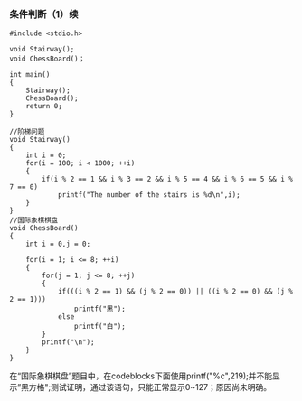 ### 条件判断（1）续 ###

    #include <stdio.h>
    
    void Stairway();
    void ChessBoard()；
    
    int main()
    {
    	Stairway();
    	ChessBoard();
    	return 0;
    }
    
    //阶梯问题
    void Stairway()
    {
    	int i = 0;
    	for(i = 100; i < 1000; ++i)
    	{
    		if(i % 2 == 1 && i % 3 == 2 && i % 5 == 4 && i % 6 == 5 && i % 7 == 0)
    			printf("The number of the stairs is %d\n",i);
    	}
    }
    //国际象棋棋盘
    void ChessBoard()
    {
    	int i = 0,j = 0;
       
    	for(i = 1; i <= 8; ++i)
    	{
    		for(j = 1; j <= 8; ++j)
    		{
    			if(((i % 2 == 1) && (j % 2 == 0)) || ((i % 2 == 0) && (j % 2 == 1)))
    				printf("黑");
    			else
    				printf("白");
    		}
    		printf("\n");
    	}
    }
在“国际象棋棋盘”题目中，在codeblocks下面使用printf("%c",219);并不能显示”黑方格";测试证明，通过该语句，只能正常显示0~127；原因尚未明确。